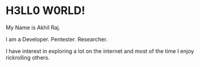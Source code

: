 # H3LL0 W0RLD!

My Name is Akhil Raj.&#x20;

I am a Developer. Pentester. Researcher.

I have interest in exploring a lot on the internet and most of the time I enjoy rickrolling others.
